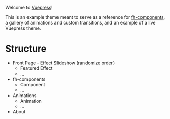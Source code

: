 Welcome to [Vuepress](https://github.com/funkhaus/vuepress)!

This is an example theme meant to serve as a reference for [fh-components](https://github.com/funkhaus/fh-components), a gallery of animations and custom transitions, and an example of a live Vuepress theme.

# Structure
* Front Page - Effect Slideshow (randomize order)
    * Featured Effect
    * ...
* fh-components
    * Component
    * ...
* Animations
    * Animation
    * ...
* About
